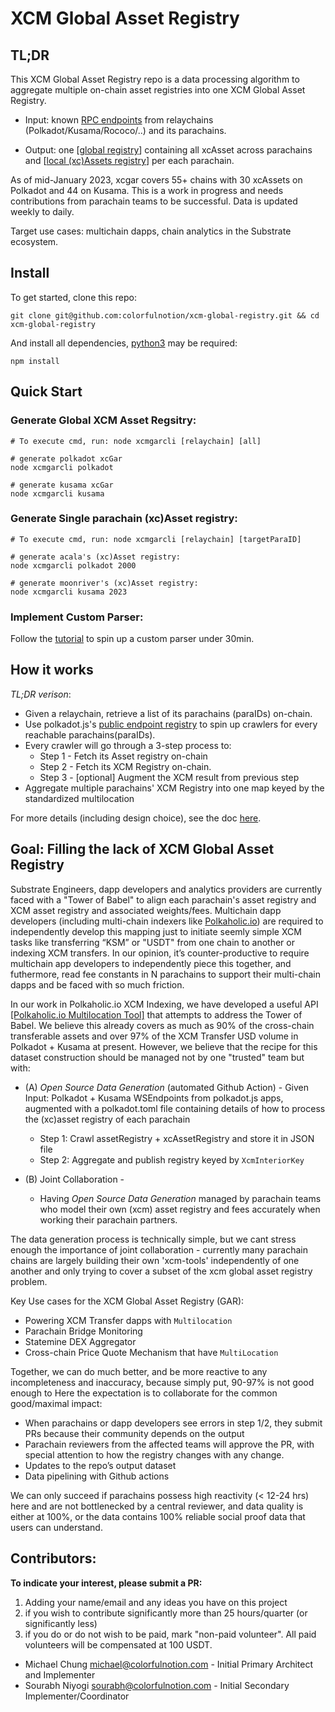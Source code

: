 # XCM Global Asset Registry

## TL;DR
This XCM Global Asset Registry repo is a data processing algorithm to aggregate multiple on-chain asset registries into one XCM Global Asset Registry.  

* Input: known [RPC endpoints](https://github.com/colorfulnotion/xcm-global-registry/tree/main/assets) from relaychains (Polkadot/Kusama/Rococo/..) and its parachains.

* Output: one [[global registry](https://github.com/colorfulnotion/xcm-global-registry/tree/main/xcmgar)] containing all xcAsset across parachains and [[local (xc)Assets registry](https://github.com/colorfulnotion/xcm-global-registry/tree/main/assets/polkadot)] per each parachain.

As of mid-January 2023, xcgar covers 55+ chains with 30 xcAssets on Polkadot and 44 on Kusama. This is a work in progress and needs contributions from parachain teams to be successful. Data is updated weekly to daily.

Target use cases: multichain dapps, chain analytics in the Substrate ecosystem.

## Install
To get started, clone this repo:
```
git clone git@github.com:colorfulnotion/xcm-global-registry.git && cd xcm-global-registry
```
And install all dependencies, [python3](https://www.python.org/downloads/) may be required:
```
npm install
```
## Quick Start

### Generate Global XCM Asset Regsitry:
```
# To execute cmd, run: node xcmgarcli [relaychain] [all]

# generate polkadot xcGar
node xcmgarcli polkadot

# generate kusama xcGar
node xcmgarcli kusama
```

### Generate Single parachain (xc)Asset registry:
```
# To execute cmd, run: node xcmgarcli [relaychain] [targetParaID]

# generate acala's (xc)Asset registry:
node xcmgarcli polkadot 2000

# generate moonriver's (xc)Asset registry:
node xcmgarcli kusama 2023
```

### Implement Custom Parser:
Follow the [tutorial](https://github.com/colorfulnotion/xcm-global-registry/blob/main/chains/README.md) to spin up a custom parser under 30min.

## How it works
*TL;DR verison*:
* Given a relaychain, retrieve a list of its parachains (paraIDs) on-chain.
* Use polkadot.js's [public endpoint registry](https://github.com/polkadot-js/apps/blob/master/packages/apps-config/src/endpoints/) to spin up crawlers for every reachable parachains(paraIDs).
* Every crawler will go through a 3-step process to:
  * Step 1 - Fetch its Asset registry on-chain   
  * Step 2 - Fetch its XCM Registry on-chain.
  * Step 3 - [optional] Augment the XCM result from previous step
* Aggregate multiple parachains' XCM Registry into one map keyed by the standardized multilocation

For more details (including design choice), see the doc [here](https://github.com/colorfulnotion/xcm-global-registry/blob/main/DETAILS.md).

## Goal: Filling the lack of XCM Global Asset Registry

Substrate Engineers, dapp developers and analytics providers are currently faced with a "Tower of Babel" to align each parachain's asset registry and XCM asset registry and associated weights/fees. Multichain dapp developers (including multi-chain indexers like [Polkaholic.io](https://polkaholic.io)) are required to independently develop this mapping just to initiate seemly simple XCM tasks like transferring “KSM” or "USDT" from one chain to another or indexing XCM transfers.   In our opinion, it’s counter-productive to require multichain app developers to independently piece this together, and futhermore, read fee constants in N parachains to support their multi-chain dapps and be faced with so much friction.  

In our work in Polkaholic.io XCM Indexing, we have developed a useful API [[Polkaholic.io Multilocation Tool]](https://polkaholic.io/multilocation) that attempts to address the Tower of Babel. We believe this already covers as much as 90% of the cross-chain transferable assets and over 97% of the XCM Transfer USD volume in Polkadot + Kusama at present.  However, we believe that the recipe for this dataset construction should be managed not by one "trusted" team but with:
* (A) _Open Source Data Generation_ (automated Github Action) - Given Input: Polkadot + Kusama WSEndpoints from polkadot.js apps, augmented with a polkadot.toml file containing details of how to process the (xc)asset registry of each parachain
    * Step 1: Crawl assetRegistry + xcAssetRegistry and store it in JSON file
    * Step 2: Aggregate and publish registry keyed by `XcmInteriorKey`

* (B) Joint Collaboration -
    * Having *Open Source Data Generation* managed by parachain teams who model their own (xcm) asset registry and fees accurately when working their parachain partners.

The data generation process is technically simple, but we cant stress enough the importance of joint collaboration - currently many parachain chains are largely building their own 'xcm-tools' independently of one another and only trying to cover a subset of the xcm global asset registry problem.  

Key Use cases for the XCM Global Asset Registry (GAR):
* Powering XCM Transfer dapps with `Multilocation`
* Parachain Bridge Monitoring
* Statemine DEX Aggregator
* Cross-chain Price Quote Mechanism that have `MultiLocation`

Together, we can do much better, and be more reactive to any incompleteness and inaccuracy, because simply put, 90-97% is not good enough to   Here the expectation is to collaborate for the common good/maximal impact:
* When parachains or dapp developers see errors in step 1/2, they submit PRs because their community depends on the output  
* Parachain reviewers from the affected teams will approve the PR, with special attention to how the registry changes  with any change.
* Updates to the repo’s output dataset
* Data pipelining with Github actions

We can only succeed if parachains possess high reactivity (< 12-24 hrs) here and are not bottlenecked by a central reviewer, and data quality is either at 100%, or the data contains 100% reliable social proof data that users can understand.

## Contributors:

**To indicate your interest, please submit a PR:**
1. Adding your name/email and any ideas you have on this project
2. if you wish to contribute significantly more than 25 hours/quarter (or significantly less)
3. if you do or do not wish to be paid, mark "non-paid volunteer".  All paid volunteers will be compensated at 100 USDT.

* Michael Chung <michael@colorfulnotion.com> - Initial Primary Architect and Implementer
* Sourabh Niyogi <sourabh@colorfulnotion.com> - Initial Secondary Implementer/Coordinator
